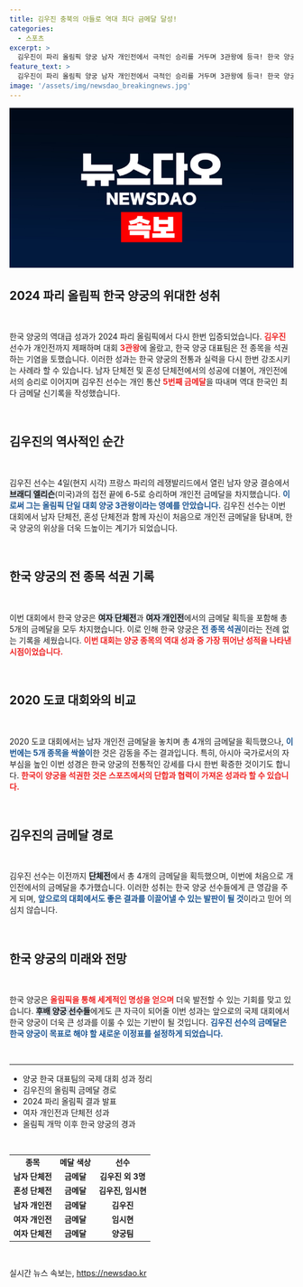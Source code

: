```yaml
---
title: 김우진 충북의 아들로 역대 최다 금메달 달성!
categories:
  - 스포츠
excerpt: >
  김우진이 파리 올림픽 양궁 남자 개인전에서 극적인 승리를 거두며 3관왕에 등극! 한국 양궁은 전 종목 석권, 역사적인 5개 금메달 차지. 감동의 순간들을 놓치지 마세요!
feature_text: >
  김우진이 파리 올림픽 양궁 남자 개인전에서 극적인 승리를 거두며 3관왕에 등극! 한국 양궁은 전 종목 석권, 역사적인 5개 금메달 차지. 감동의 순간들을 놓치지 마세요!
image: '/assets/img/newsdao_breakingnews.jpg'
---
```


<p><img src="/assets/img/newsdao_breakingnews.jpg" alt="firstkoreanews 속보" /></p>

<h2 data-ke-size="size26">2024 파리 올림픽 한국 양궁의 위대한 성취</h2>

<p data-ke-size="size16">&nbsp;</p>

<p>한국 양궁의 역대급 성과가 2024 파리 올림픽에서 다시 한번 입증되었습니다. <b><span style="color: #ee2323;">김우진</span></b> 선수가 개인전까지 제패하며 대회 <b><span style="color: #ee2323;">3관왕</span></b>에 올랐고, 한국 양궁 대표팀은 전 종목을 석권하는 기염을 토했습니다. 이러한 성과는 한국 양궁의 전통과 실력을 다시 한번 강조시키는 사례라 할 수 있습니다. 남자 단체전 및 혼성 단체전에서의 성공에 더불어, 개인전에서의 승리로 이어지며 김우진 선수는 개인 통산 <b><span style="color: #ee2323;">5번째 금메달</span></b>을 따내며 역대 한국인 최다 금메달 신기록을 작성했습니다. </p>

<p data-ke-size="size16">&nbsp;</p>

<h2 data-ke-size="size26">김우진의 역사적인 순간</h2>

<p data-ke-size="size16">&nbsp;</p>

<p>김우진 선수는 4일(현지 시각) 프랑스 파리의 레쟁발리드에서 열린 남자 양궁 결승에서 <b><span style="background-color: #21538527;">브래디 엘리슨</span></b>(미국)과의 접전 끝에 6-5로 승리하며 개인전 금메달을 차지했습니다. <b><span style="color: #1a5490;">이로써 그는 올림픽 단일 대회 양궁 3관왕이라는 영예를 안았습니다.</span></b> 김우진 선수는 이번 대회에서 남자 단체전, 혼성 단체전과 함께 자신이 처음으로 개인전 금메달을 탐내며, 한국 양궁의 위상을 더욱 드높이는 계기가 되었습니다. </p>

<p data-ke-size="size16">&nbsp;</p>

<h2 data-ke-size="size26">한국 양궁의 전 종목 석권 기록</h2>

<p data-ke-size="size16">&nbsp;</p>

<p>이번 대회에서 한국 양궁은 <b><span style="background-color: #21538527;">여자 단체전</span></b>과 <b><span style="background-color: #21538527;">여자 개인전</span></b>에서의 금메달 획득을 포함해 총 5개의 금메달을 모두 차지했습니다. 이로 인해 한국 양궁은 <b><span style="color: #1a5490;">전 종목 석권</span></b>이라는 전례 없는 기록을 세웠습니다. <b><span style="color: #ee2323;">이번 대회는 양궁 종목의 역대 성과 중 가장 뛰어난 성적을 나타낸 시점이었습니다.</span></b></p>

<p data-ke-size="size16">&nbsp;</p>

<h2 data-ke-size="size26">2020 도쿄 대회와의 비교</h2>

<p data-ke-size="size16">&nbsp;</p>

<p>2020 도쿄 대회에서는 남자 개인전 금메달을 놓치며 총 4개의 금메달을 획득했으나, <b><span style="color: #1a5490;">이번에는 5개 종목을 싹쓸이</span></b>한 것은 감동을 주는 결과입니다. 특히, 아시아 국가로서의 자부심을 높인 이번 성경은 한국 양궁의 전통적인 강세를 다시 한번 확증한 것이기도 합니다. <b><span style="color: #ee2323;">한국이 양궁을 석권한 것은 스포츠에서의 단합과 협력이 가져온 성과라 할 수 있습니다.</span></b></p>

<p data-ke-size="size16">&nbsp;</p>

<h2 data-ke-size="size26">김우진의 금메달 경로</h2>

<p data-ke-size="size16">&nbsp;</p>

<p>김우진 선수는 이전까지 <b><span style="background-color: #21538527;">단체전</span></b>에서 총 4개의 금메달을 획득했으며, 이번에 처음으로 개인전에서의 금메달을 추가했습니다. 이러한 성취는 한국 양궁 선수들에게 큰 영감을 주게 되며, <b><span style="color: #1a5490;">앞으로의 대회에서도 좋은 결과를 이끌어낼 수 있는 발판이 될 것</span></b>이라고 믿어 의심치 않습니다.</p>

<p data-ke-size="size16">&nbsp;</p>

<h2 data-ke-size="size26">한국 양궁의 미래와 전망</h2>

<p data-ke-size="size16">&nbsp;</p>

<p>한국 양궁은 <b><span style="color: #ee2323;">올림픽을 통해 세계적인 명성을 얻으며</span></b> 더욱 발전할 수 있는 기회를 맞고 있습니다. <b><span style="background-color: #21538527;">후배 양궁 선수들</span></b>에게도 큰 자극이 되어줄 이번 성과는 앞으로의 국제 대회에서 한국 양궁이 더욱 큰 성과를 이룰 수 있는 기반이 될 것입니다. <b><span style="color: #1a5490;">김우진 선수의 금메달은 한국 양궁이 목표로 해야 할 새로운 이정표를 설정하게 되었습니다.</span></b></p>

<p data-ke-size="size16">&nbsp;</p>

<hr>

<ul>
  <li>양궁 한국 대표팀의 국제 대회 성과 정리</li>
  <li>김우진의 올림픽 금메달 경로</li>
  <li>2024 파리 올림픽 결과 발표</li>
  <li>여자 개인전과 단체전 성과</li>
  <li>올림픽 개막 이후 한국 양궁의 경과</li>
</ul>

<p data-ke-size="size16">&nbsp;</p>

<table>
  <tr>
    <td style="text-align: center; height: 17px;"><b>종목</b></td>
    <td style="text-align: center; height: 17px;"><b>메달 색상</b></td>
    <td style="text-align: center; height: 17px;"><b>선수</b></td>
  </tr>
  <tr>
    <td style="text-align: center; height: 17px;"><b>남자 단체전</b></td>
    <td style="text-align: center; height: 17px;"><b>금메달</b></td>
    <td style="text-align: center; height: 17px;"><b>김우진 외 3명</b></td>
  </tr>
  <tr>
    <td style="text-align: center; height: 17px;"><b>혼성 단체전</b></td>
    <td style="text-align: center; height: 17px;"><b>금메달</b></td>
    <td style="text-align: center; height: 17px;"><b>김우진, 임시현</b></td>
  </tr>
  <tr>
    <td style="text-align: center; height: 17px;"><b>남자 개인전</b></td>
    <td style="text-align: center; height: 17px;"><b>금메달</b></td>
    <td style="text-align: center; height: 17px;"><b>김우진</b></td>
  </tr>
  <tr>
    <td style="text-align: center; height: 17px;"><b>여자 개인전</b></td>
    <td style="text-align: center; height: 17px;"><b>금메달</b></td>
    <td style="text-align: center; height: 17px;"><b>임시현</b></td>
  </tr>
  <tr>
    <td style="text-align: center; height: 17px;"><b>여자 단체전</b></td>
    <td style="text-align: center; height: 17px;"><b>금메달</b></td>
    <td style="text-align: center; height: 17px;"><b>양궁팀</b></td>
  </tr>
</table>

<p data-ke-size="size16">&nbsp;</p>
실시간 뉴스 속보는, <a href="https://newsdao.kr" rel="dofollow">https://newsdao.kr</a>


